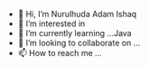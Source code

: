 - 👋 Hi, I’m Nurulhuda Adam Ishaq
- 👀 I’m interested in 
- 🌱 I’m currently learning ...Java
- 💞️ I’m looking to collaborate on ...
- 📫 How to reach me ...

<!---
NurulhudaAi/NurulhudaAi is a ✨ special ✨ repository because its `README.md` (this file) appears on your GitHub profile.
You can click the Preview link to take a look at your changes.
--->
